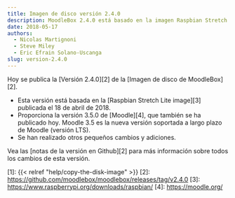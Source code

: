 ```yaml
---
title: Imagen de disco versión 2.4.0
description: MoodleBox 2.4.0 está basado en la imagen Raspbian Stretch Lite de 2018-04-18 y Moodle 3.5.0. Es compatible con la nueva Raspberry Pi 3B+.
date: 2018-05-17
authors:
  - Nicolas Martignoni
  - Steve Miley
  - Eric Efrain Solano-Uscanga
slug: version-2.4.0
---
```


Hoy se publica la [Versión 2.4.0][2] de la [Imagen de disco de MoodleBox][2].

  - Esta versión está basada en la [Raspbian Stretch Lite image][3] publicada el 18 de abril de 2018.
  - Proporciona la versión 3.5.0 de [Moodle][4], que también se ha publicado hoy. Moodle 3.5 es la nueva versión soportada a largo plazo de Moodle (versión LTS).
  - Se han realizado otros pequeños cambios y adiciones.

Vea las [notas de la versión en Github][2] para más información sobre todos los cambios de esta versión.

 [1]: {{< relref "help/copy-the-disk-image" >}}
 [2]: https://github.com/moodlebox/moodlebox/releases/tag/v2.4.0
 [3]: https://www.raspberrypi.org/downloads/raspbian/
 [4]: https://moodle.org/

